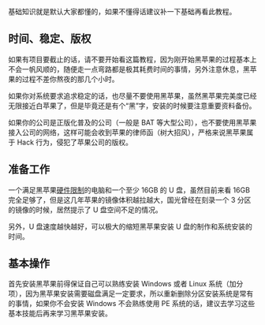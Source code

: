 基础知识就是默认大家都懂的，如果不懂得话建议补一下基础再看此教程。

## 时间、稳定、版权

如果有项目要截止的话，请不要开始看这篇教程，因为刚开始黑苹果的过程基本上不会一帆风顺的，随便走一点弯路都是极其耗费时间的事情，另外注意休息，黑苹果的过程不差你熬夜的那几个小时。

如果你对系统要求追求稳定的话，也尽量不要使用黑苹果，虽然黑苹果完美度已经无限接近白苹果了，但是毕竟还是有个“黑”字，安装的时候要注意重要资料备份。

如果你的公司是正版化普及的公司（一般是 BAT 等大型公司），也不要使用黑苹果接入公司的网络，这样可能会收到苹果的律师函（树大招风），严格来说黑苹果属于 Hack 行为，侵犯了苹果公司的版权。



## 准备工作

一个满足黑苹果[硬件限制](../1-2/)的电脑和一个至少 16GB 的 U 盘，虽然目前来看 16GB 完全足够了，但是这几年苹果的镜像体积越拉越大，国光曾经在刻录一个 3 分区的镜像的时候，居然提示了 U 盘空间不足的情况。

另外，U 盘速度越快越好，可以极大的缩短黑苹果安装 U 盘的制作和系统安装的时间。

## 基本操作

首先安装黑苹果前得保证自己可以熟练安装 Windows 或者 Linux 系统（加分项），因为黑苹果安装需要磁盘满足一定要求，所以重新删除分区安装系统是常有的事情，如果你不会安装 Windows 不会熟练使用 PE 系统的话，建议去学习这些基本技能后再来学习黑苹果安装。

